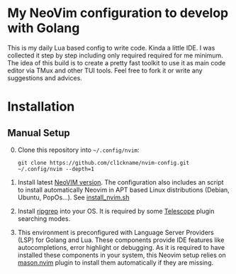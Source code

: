 # My NeoVim configuration to develop with Golang
This is my daily Lua based config to write code. Kinda a little IDE. I was collected it step by step including only required required for me minimum. The idea of this build is to create a pretty fast toolkit to use it as main code editor via TMux and other TUI tools. Feel free to fork it or write any suggestions and advices.


# Installation
## Manual Setup
0. Clone this repository into `~/.config/nvim`:
    ```
    git clone https://github.com/cl1ckname/nvim-config.git ~/.config/nvim --depth=1
    ```
1. Install latest [NeoVIM version](https://github.com/neovim/neovim/wiki/Installing-Neovim). The configuration also includes an script to install automatically Neovim in APT based Linux distributions (Debian, Ubuntu, PopOs...). See [install_nvim.sh](https://github.com/magidc/nvim-config/blob/master/install_nvim.sh)
2. Install [ripgrep](https://github.com/BurntSushi/ripgrep) into your OS. It is required by some [Telescope](https://github.com/nvim-telescope/telescope.nvim) plugin searching modes.

3. This environment is preconfigured with Language Server Providers (LSP) for Golang and Lua. These components provide IDE features like autocompletions, error highlight or debugging. As it is required to have installed these components in your system, this Neovim setup relies on [mason.nvim](https://github.com/williamboman/mason.nvim#installation) plugin to install them automatically if they are missing.
<br>
